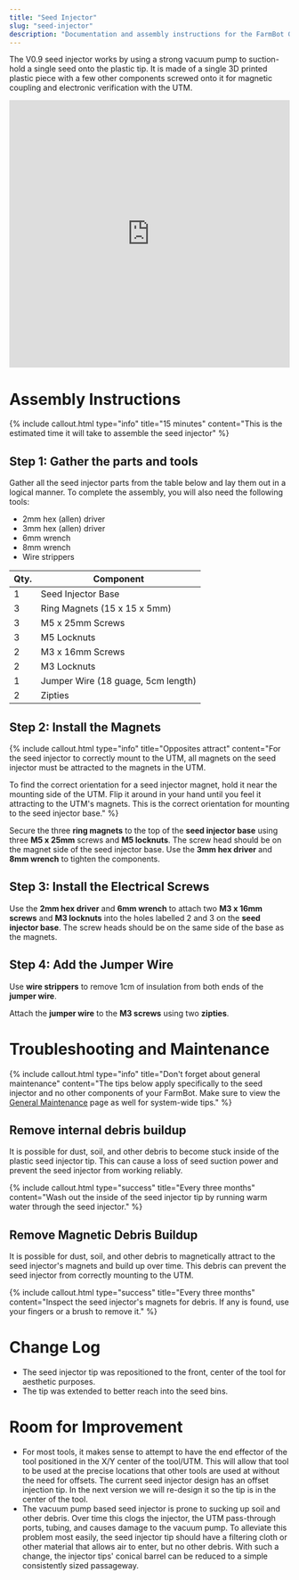 ```yaml
---
title: "Seed Injector"
slug: "seed-injector"
description: "Documentation and assembly instructions for the FarmBot Genesis Seed Injector"
---
```


The V0.9 seed injector works by using a strong vacuum pump to suction-hold a single seed onto the plastic tip. It is made of a single 3D printed plastic piece with a few other components screwed onto it for magnetic coupling and electronic verification with the UTM.

<iframe width="100%" height="480" src="https://sketchfab.com/models/8b911ee71b9346e592a1e5d64135e4a1/embed?ui_controls=0&amp;ui_infos=0&amp;ui_related=0" frameborder="0" allowfullscreen mozallowfullscreen="true" webkitallowfullscreen="true" onmousewheel=""></iframe>






# Assembly Instructions



{%
include callout.html
type="info"
title="15 minutes"
content="This is the estimated time it will take to assemble the seed injector"
%}

## Step 1: Gather the parts and tools
Gather all the seed injector parts from the table below and lay them out in a logical manner. To complete the assembly, you will also need the following tools:
* 2mm hex (allen) driver
* 3mm hex (allen) driver
* 6mm wrench
* 8mm wrench
* Wire strippers

|Qty.                          |Component                     |
|------------------------------|------------------------------|
|1                             |Seed Injector Base
|3                             |Ring Magnets (15 x 15 x 5mm)
|3                             |M5 x 25mm Screws
|3                             |M5 Locknuts
|2                             |M3 x 16mm Screws
|2                             |M3 Locknuts
|1                             |Jumper Wire (18 guage, 5cm length)
|2                             |Zipties

## Step 2: Install the Magnets

{%
include callout.html
type="info"
title="Opposites attract"
content="For the seed injector to correctly mount to the UTM, all magnets on the seed injector must be attracted to the magnets in the UTM.

To find the correct orientation for a seed injector magnet, hold it near the mounting side of the UTM. Flip it around in your hand until you feel it attracting to the UTM's magnets. This is the correct orientation for mounting to the seed injector base."
%}

Secure the three **ring magnets** to the top of the **seed injector base** using three **M5 x 25mm** screws and **M5 locknuts**. The screw head should be on the magnet side of the seed injector base. Use the **3mm hex driver** and **8mm wrench** to tighten the components.


## Step 3: Install the Electrical Screws
Use the **2mm hex driver** and **6mm wrench** to attach two **M3 x 16mm screws** and **M3 locknuts** into the holes labelled 2 and 3 on the **seed injector base**. The screw heads should be on the same side of the base as the magnets.


## Step 4: Add the Jumper Wire
Use **wire strippers** to remove 1cm of insulation from both ends of the **jumper wire**.


Attach the **jumper wire** to the **M3 screws** using two **zipties**.




# Troubleshooting and Maintenance



{%
include callout.html
type="info"
title="Don't forget about general maintenance"
content="The tips below apply specifically to the seed injector and no other components of your FarmBot. Make sure to view the [General Maintenance](maintenance-guide.md) page as well for system-wide tips."
%}

## Remove internal debris buildup
It is possible for dust, soil, and other debris to become stuck inside of the plastic seed injector tip. This can cause a loss of seed suction power and prevent the seed injector from working reliably.

{%
include callout.html
type="success"
title="Every three months"
content="Wash out the inside of the seed injector tip by running warm water through the seed injector."
%}

## Remove Magnetic Debris Buildup
It is possible for dust, soil, and other debris to magnetically attract to the seed injector's magnets and build up over time. This debris can prevent the seed injector from correctly mounting to the UTM.

{%
include callout.html
type="success"
title="Every three months"
content="Inspect the seed injector's magnets for debris. If any is found, use your fingers or a brush to remove it."
%}



# Change Log

* The seed injector tip was repositioned to the front, center of the tool for aesthetic purposes.
* The tip was extended to better reach into the seed bins.

# Room for Improvement

* For most tools, it makes sense to attempt to have the end effector of the tool positioned in the X/Y center of the tool/UTM. This will allow that tool to be used at the precise locations that other tools are used at without the need for offsets. The current seed injector design has an offset injection tip. In the next version we will re-design it so the tip is in the center of the tool.
* The vacuum pump based seed injector is prone to sucking up soil and other debris. Over time this clogs the injector, the UTM pass-through ports, tubing, and causes damage to the vacuum pump. To alleviate this problem most easily, the seed injector tip should have a filtering cloth or other material that allows air to enter, but no other debris. With such a change, the injector tips' conical barrel can be reduced to a simple consistently sized passageway.
